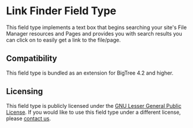 Link Finder Field Type
==========================

This field type implements a text box that begins searching your site's File Manager resources and Pages and provides you with search results you can click on to easily get a link to the file/page.

Compatibility
-------------
This field type is bundled as an extension for BigTree 4.2 and higher.

Licensing
---------
This field type is publicly licensed under the [GNU Lesser General Public License](http://www.gnu.org/copyleft/lesser.html).
If you would like to use this field type under a different license, please [contact us](mailto:info@fastspot.com).